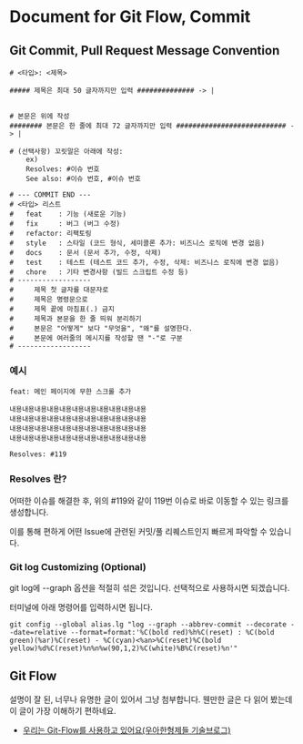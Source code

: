 # Document for Git Flow, Commit

## Git Commit, Pull Request Message Convention

```
# <타입>: <제목>

##### 제목은 최대 50 글자까지만 입력 ############## -> |


# 본문은 위에 작성
######## 본문은 한 줄에 최대 72 글자까지만 입력 ########################### -> |

# (선택사항) 꼬릿말은 아래에 작성: 
	ex)
	Resolves: #이슈 번호
	See also: #이슈 번호, #이슈 번호

# --- COMMIT END ---
# <타입> 리스트
#   feat    : 기능 (새로운 기능)
#   fix     : 버그 (버그 수정)
#   refactor: 리팩토링
#   style   : 스타일 (코드 형식, 세미콜론 추가: 비즈니스 로직에 변경 없음)
#   docs    : 문서 (문서 추가, 수정, 삭제)
#   test    : 테스트 (테스트 코드 추가, 수정, 삭제: 비즈니스 로직에 변경 없음)
#   chore   : 기타 변경사항 (빌드 스크립트 수정 등)
# ------------------
#     제목 첫 글자를 대문자로
#     제목은 명령문으로
#     제목 끝에 마침표(.) 금지
#     제목과 본문을 한 줄 띄워 분리하기
#     본문은 "어떻게" 보다 "무엇을", "왜"를 설명한다.
#     본문에 여러줄의 메시지를 작성할 땐 "-"로 구분
# ------------------
```

### 예시

```
feat: 메인 페이지에 무한 스크롤 추가

내용내용내용내용내용내용내용내용내용내용내용
내용내용내용내용내용내용내용내용내용내용내용
내용내용내용내용내용내용내용내용내용내용내용
내용내용내용내용내용내용내용내용내용내용내용

Resolves: #119
```

### Resolves 란?

어떠한 이슈를 해결한 후, 위의 #119와 같이 119번 이슈로 바로 이동할 수 있는 링크를 생성합니다. 

이를 통해 편하게 어떤 Issue에 관련된 커밋/풀 리퀘스트인지 빠르게 파악할 수 있습니다.



### Git log Customizing (Optional)

git log에 --graph 옵션을 적절히 섞은 것입니다. 선택적으로 사용하시면 되겠습니다.

터미널에 아래 명령어를 입력하시면 됩니다.

```
git config --global alias.lg "log --graph --abbrev-commit --decorate --date=relative --format=format:'%C(bold red)%h%C(reset) : %C(bold green)(%ar)%C(reset) - %C(cyan)<%an>%C(reset)%C(bold yellow)%d%C(reset)%n%n%w(90,1,2)%C(white)%B%C(reset)%n'"
```

## Git Flow

설명이 잘 된, 너무나 유명한 글이 있어서 그냥 첨부합니다. 웬만한 글은 다 읽어 봤는데 이 글이 가장 이해하기 편하네요.

- [우리는 Git-Flow를 사용하고 있어요(우아한형제들 기술브로그)](https://woowabros.github.io/experience/2017/10/30/baemin-mobile-git-branch-strategy.html)
